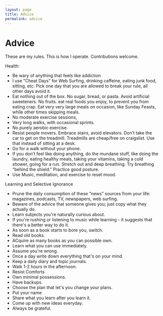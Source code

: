 ```yaml
---
layout: page
title: Advice
permalink: advice
---
```


# Advice

These are my rules. This is how I operate. Contributions welcome.

Health:
- Be wary of anything that feels like addiction
- I use "Cheat Days" for Web Surfing, drinking caffeine, eating junk food, sitting, etc: Pick one day that you are allowed to break your rule, all other days avoid it.
- Eat nothing out of the box. No sugar, bread, or pasta. Avoid artificial sweeteners. No fruits. eat real foods you enjoy, to prevent you from eating crap. Eat very very large meals on occasion, like Sunday Feasts, while other times skipping meals.
- No moderate exercise sessions,
- Very long walks, with occasional sprints.
- No purely aerobic exercise.
- Resist people movers. Embrace stairs, avoid elevators. 
Don’t take the car to get on the treadmill. Treadmills are cheap/free on craigslist. Use that instead of sitting at a desk.
- Go for a walk without your phone.
- If you don’t feel like doing anything, do the mundane stuff, like doing the laundry, eating healthy meals, taking your vitamins, taking a cold shower, going for a run. Stretch out and deep breathing. Try breathing “behind the shield.” Practice good posture.
- Use Music, meditation, and exercise to reset mood.

Learning and Selective Ignorance 
- Prune the daily consumption of these “news” sources from your life: magazines, podcasts, TV, newspapers, web surfing.
- Beware of the advice that someone gives you; just copy what they actually do.
- Learn subjects you're naturally curious about.
- If you're rushing or listening to music while learning - it suggests that there's a better way to do it.
- As soon as a book starts to bore you, switch.
- Read old books.
- ACquire as many books as you can possible own.
- Learn what you can use immediately.
- Assume you're wrong.
- Once a day write down everything that's on your mind.
- Keep a daily diary and topic journals.
- Walk 1-2 hours in the afternoon.
- Resist Comforts
- Own minimal possessions.
- Have backups.
- Choose the plan that let's you change your plans.
- Put your name
- Share what you learn after you learn it.
- Come up with new ideas everyday.
- Always be grateful. 